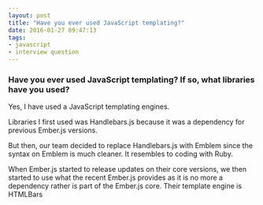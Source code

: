 ```yaml
---
layout: post
title: "Have you ever used JavaScript templating?"
date: 2016-01-27 09:47:13
tags:
- javascript
- interview question
---
```


### Have you ever used JavaScript templating? If so, what libraries have you used?

Yes, I have used a JavaScript templating engines.

Libraries I first used was Handlebars.js because it was a dependency for previous Ember.js versions.

But then, our team decided to replace Handlebars.js with Emblem since the syntax on Emblem is much cleaner. It resembles to coding with Ruby.

When Ember.js started to release updates on their core versions, we then started to use what the recent Ember.js provides as it is no more a dependency rather is part of the Ember.js core. Their template engine is HTMLBars
